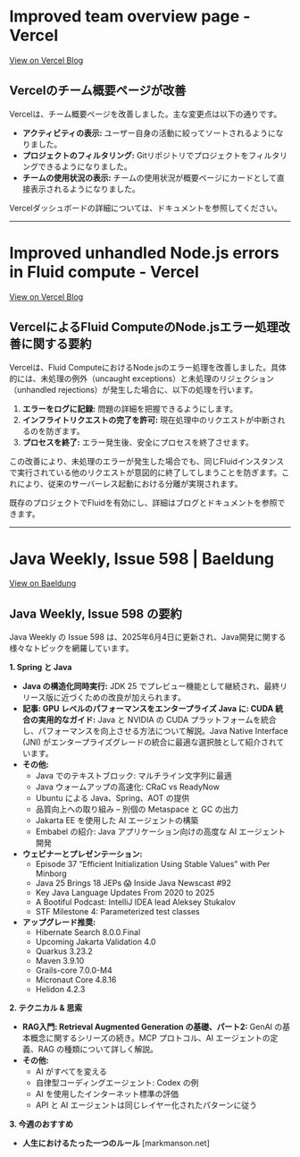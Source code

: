 # Improved team overview page - Vercel

[View on Vercel Blog](https://vercel.com/changelog/improved-team-overview-page)

## Vercelのチーム概要ページが改善

Vercelは、チーム概要ページを改善しました。主な変更点は以下の通りです。

*   **アクティビティの表示:** ユーザー自身の活動に絞ってソートされるようになりました。
*   **プロジェクトのフィルタリング:** Gitリポジトリでプロジェクトをフィルタリングできるようになりました。
*   **チームの使用状況の表示:** チームの使用状況が概要ページにカードとして直接表示されるようになりました。

Vercelダッシュボードの詳細については、ドキュメントを参照してください。

---
# Improved unhandled Node.js errors in Fluid compute - Vercel

[View on Vercel Blog](https://vercel.com/changelog/improved-unhandled-node-js-errors-in-fluid-compute)

## VercelによるFluid ComputeのNode.jsエラー処理改善に関する要約

Vercelは、Fluid ComputeにおけるNode.jsのエラー処理を改善しました。具体的には、未処理の例外（uncaught exceptions）と未処理のリジェクション（unhandled rejections）が発生した場合に、以下の処理を行います。

1.  **エラーをログに記録:** 問題の詳細を把握できるようにします。
2.  **インフライトリクエストの完了を許可:** 現在処理中のリクエストが中断されるのを防ぎます。
3.  **プロセスを終了:** エラー発生後、安全にプロセスを終了させます。

この改善により、未処理のエラーが発生した場合でも、同じFluidインスタンスで実行されている他のリクエストが意図的に終了してしまうことを防ぎます。これにより、従来のサーバーレス起動における分離が実現されます。

既存のプロジェクトでFluidを有効にし、詳細はブログとドキュメントを参照できます。

---
# Java Weekly, Issue 598 | Baeldung

[View on Baeldung](https://feeds.feedblitz.com/~/920129993/0/baeldung~Java-Weekly-Issue)

## Java Weekly, Issue 598 の要約

Java Weekly の Issue 598 は、2025年6月4日に更新され、Java開発に関する様々なトピックを網羅しています。

**1. Spring と Java**

*   **Java の構造化同時実行:** JDK 25 でプレビュー機能として継続され、最終リリース版に近づくための改良が加えられます。
*   **記事: GPU レベルのパフォーマンスをエンタープライズ Java に: CUDA 統合の実用的なガイド:** Java と NVIDIA の CUDA プラットフォームを統合し、パフォーマンスを向上させる方法について解説。Java Native Interface (JNI) がエンタープライズグレードの統合に最適な選択肢として紹介されています。
*   **その他:**
    *   Java でのテキストブロック: マルチライン文字列に最適
    *   Java ウォームアップの高速化: CRaC vs ReadyNow
    *   Ubuntu による Java、Spring、AOT の提供
    *   品質向上への取り組み – 別個の Metaspace と GC の出力
    *   Jakarta EE を使用した AI エージェントの構築
    *   Embabel の紹介: Java アプリケーション向けの高度な AI エージェント開発
*   **ウェビナーとプレゼンテーション:**
    *   Episode 37 “Efficient Initialization Using Stable Values” with Per Minborg
    *   Java 25 Brings 18 JEPs 😱 Inside Java Newscast #92
    *   Key Java Language Updates From 2020 to 2025
    *   A Bootiful Podcast: IntelliJ IDEA lead Aleksey Stukalov
    *   STF Milestone 4: Parameterized test classes
*   **アップグレード推奨:**
    *   Hibernate Search 8.0.0.Final
    *   Upcoming Jakarta Validation 4.0
    *   Quarkus 3.23.2
    *   Maven 3.9.10
    *   Grails-core 7.0.0-M4
    *   Micronaut Core 4.8.16
    *   Helidon 4.2.3

**2. テクニカル & 思索**

*   **RAG入門: Retrieval Augmented Generation の基礎、パート2:** GenAI の基本概念に関するシリーズの続き。MCP プロトコル、AI エージェントの定義、RAG の種類について詳しく解説。
*   **その他:**
    *   AI がすべてを変える
    *   自律型コーディングエージェント: Codex の例
    *   AI を使用したインターネット標準の評価
    *   API と AI エージェントは同じレイヤー化されたパターンに従う

**3. 今週のおすすめ**

*   **人生におけるたった一つのルール** [markmanson.net]
